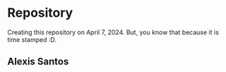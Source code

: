 # Repository
Creating this repository on April 7, 2024. 
But, you know that because it is time stamped :D.

## Alexis Santos
